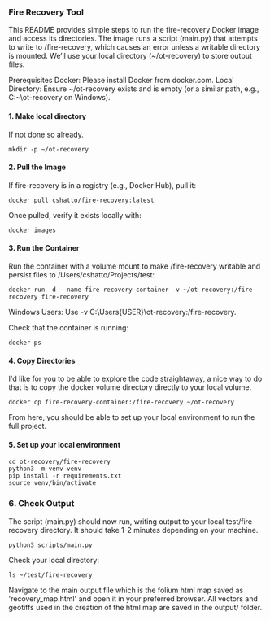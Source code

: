 ### Fire Recovery Tool 
This README provides simple steps to run the fire-recovery Docker image and access its directories. 
The image runs a script (main.py) that attempts to write to /fire-recovery, which causes an error unless a writable directory is mounted. 
We’ll use your local directory (~/ot-recovery) to store output files.

Prerequisites
Docker: Please install Docker from docker.com.
Local Directory: Ensure ~/ot-recovery exists and is empty (or a similar path, e.g., C:~\ot-recovery on Windows).

#### 1. Make local directory
If not done so already.
```
mkdir -p ~/ot-recovery
```

#### 2. Pull the Image
If fire-recovery is in a registry (e.g., Docker Hub), pull it:
```
docker pull cshatto/fire-recovery:latest
```

Once pulled, verify it exists locally with:
```
docker images
```


#### 3. Run the Container
Run the container with a volume mount to make /fire-recovery writable and persist files to /Users/cshatto/Projects/test:
```
docker run -d --name fire-recovery-container -v ~/ot-recovery:/fire-recovery fire-recovery
```
Windows Users: Use -v C:\Users\{USER}\ot-recovery:/fire-recovery.


Check that the container is running:
```
docker ps
```

#### 4. Copy Directories
I'd like for you to be able to explore the code straightaway, a nice way to do that is to copy the docker volume directory directly to your local volume. 
```
docker cp fire-recovery-container:/fire-recovery ~/ot-recovery
```
From here, you should be able to set up your local environment to run the full project.


#### 5. Set up your local environment
```
cd ot-recovery/fire-recovery
python3 -m venv venv
pip install -r requirements.txt
source venv/bin/activate
```

### 6. Check Output
The script (main.py) should now run, writing output to your local test/fire-recovery directory. It should take 1-2 minutes depending on your machine.
```
python3 scripts/main.py
```

Check your local directory:
```
ls ~/test/fire-recovery
```

Navigate to the main output file which is the folium html map saved as 'recovery_map.html' and open it in your preferred browser. All vectors and geotiffs used in the creation of the html map are saved in the output/ folder.
